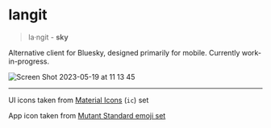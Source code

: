 # langit

> la‧ngit - **sky**

Alternative client for Bluesky, designed primarily for mobile. Currently work-in-progress.

![Screen Shot 2023-05-19 at 11 13 45](https://github.com/intrnl/langit/assets/20620901/805e5c70-50bf-4024-ad5d-64fd2e14555e)

---

UI icons taken from [Material Icons](https://icones.js.org/collection/ic) (`ic`) set

App icon taken from [Mutant Standard emoji set](https://mutant.tech)
